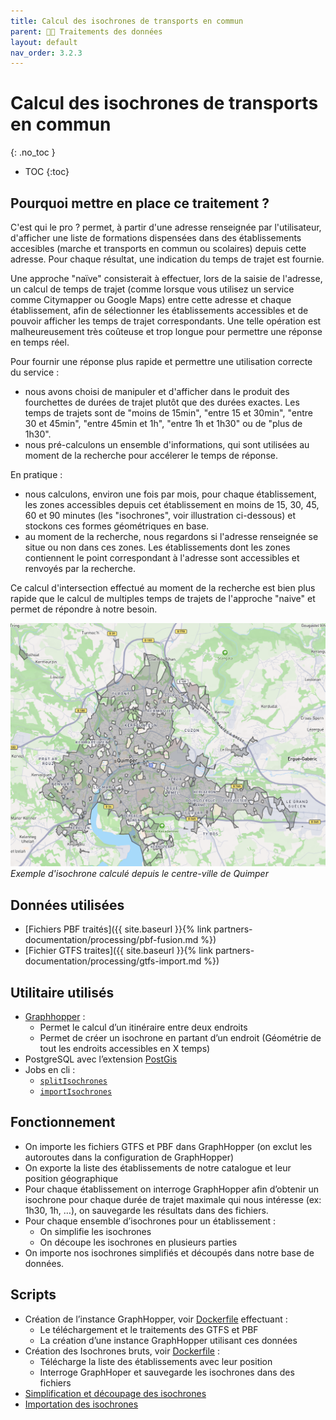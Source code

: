 ```yaml
---
title: Calcul des isochrones de transports en commun
parent: 🧑‍🎨 Traitements des données
layout: default
nav_order: 3.2.3
---
```


# Calcul des isochrones de transports en commun
{: .no_toc }

- TOC
{:toc}

## Pourquoi mettre en place ce traitement ?

C'est qui le pro ? permet, à partir d'une adresse renseignée par l'utilisateur, d'afficher une liste de formations dispensées dans des établissements accesibles (marche et transports en commun ou scolaires) depuis cette adresse. Pour chaque résultat, une indication du temps de trajet est fournie.

Une approche "naïve" consisterait à effectuer, lors de la saisie de l'adresse, un calcul de temps de trajet (comme lorsque vous utilisez un service comme Citymapper ou Google Maps) entre cette adresse et chaque établissement, afin de sélectionner les établissements accessibles et de pouvoir afficher les temps de trajet correspondants. Une telle opération est malheureusement très coûteuse et trop longue pour permettre une réponse en temps réel.

Pour fournir une réponse plus rapide et permettre une utilisation correcte du service :

- nous avons choisi de manipuler et d'afficher dans le produit des fourchettes de durées de trajet plutôt que des durées exactes. Les temps de trajets sont de "moins de 15min", "entre 15 et 30min", "entre 30 et 45min", "entre 45min et 1h", "entre 1h et 1h30" ou de "plus de 1h30".
- nous pré-calculons un ensemble d'informations, qui sont utilisées au moment de la recherche pour accélerer le temps de réponse.

En pratique :

- nous calculons, environ une fois par mois, pour chaque établissement, les zones accessibles depuis cet établissement en moins de 15, 30, 45, 60 et 90 minutes (les "isochrones", voir illustration ci-dessous) et stockons ces formes géométriques en base.
- au moment de la recherche, nous regardons si l'adresse renseignée se situe ou non dans ces zones. Les établissements dont les zones contiennent le point correspondant à l'adresse sont accessibles et renvoyés par la recherche.

Ce calcul d'intersection effectué au moment de la recherche est bien plus rapide que le calcul de multiples temps de trajets de l'approche "naive" et permet de répondre à notre besoin.

![Exemple d'isochrone](isochrone.png)
*Exemple d'isochrone calculé depuis le centre-ville de Quimper*

## Données utilisées

- [Fichiers PBF traités]({{ site.baseurl }}{% link partners-documentation/processing/pbf-fusion.md %})
- [Fichier GTFS traites]({{ site.baseurl }}{% link partners-documentation/processing/gtfs-import.md %})

## Utilitaire utilisés

- [Graphhopper](https://github.com/graphhopper/graphhopper) :
    - Permet le calcul d’un itinéraire entre deux endroits
    - Permet de créer un isochrone en partant d’un endroit (Géométrie de tout les endroits accessibles en X temps)
- PostgreSQL avec l’extension [PostGis](https://postgis.net/)
- Jobs en cli :
    - [`splitIsochrones`](https://github.com/mission-apprentissage/c-est-qui-le-pro/blob/main/server/src/cli.ts#L182)
    - [`importIsochrones`](https://github.com/mission-apprentissage/c-est-qui-le-pro/blob/main/server/src/cli.ts#L213)

## Fonctionnement

- On importe les fichiers GTFS et PBF dans GraphHopper (on exclut les autoroutes dans la configuration de GraphHopper)
- On exporte la liste des établissements de notre catalogue et leur position géographique
- Pour chaque établissement on interroge GraphHopper afin d’obtenir un isochrone pour chaque durée de trajet maximale qui nous intéresse (ex: 1h30, 1h, …), on sauvegarde les résultats dans des fichiers.
- Pour chaque ensemble d’isochrones pour un établissement :
    - On simplifie les isochrones
    - On découpe les isochrones en plusieurs parties
- On importe nos isochrones simplifiés et découpés dans notre base de données.

## Scripts

- Création de l’instance GraphHopper, voir [Dockerfile](https://github.com/mission-apprentissage/c-est-qui-le-pro/tree/main/tools/isochrones/graphhopper) effectuant :
    - Le téléchargement et le traitements des GTFS et PBF
    - La création d’une instance GraphHopper utilisant ces données
- Création des Isochrones bruts, voir [Dockerfile](https://github.com/mission-apprentissage/c-est-qui-le-pro/tree/main/tools/isochrones/isochrones) :
    - Télécharge la liste des établissements avec leur position
    - Interroge GraphHoper et sauvegarde les isochrones dans des fichiers
- [Simplification et découpage des isochrones](https://github.com/mission-apprentissage/c-est-qui-le-pro/blob/main/server/src/jobs/isochrones/splitIsochrones.ts)
- [Importation des isochrones](https://github.com/mission-apprentissage/c-est-qui-le-pro/blob/main/server/src/jobs/isochrones/importIsochrones.ts)